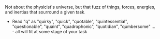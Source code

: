 Not about the physicist's universe, but that fuzz of things, forces, energies, and inertias that sourround a given task.
  * Read "q" as "quirky", "quick", "quotable", "quintessential", "questionable", "quaint", "quadrophonic", "quotidian", "qumbersome" ... - all will fit at some stage of your task
